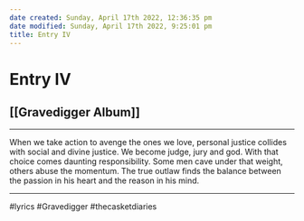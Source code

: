 ```yaml
---
date created: Sunday, April 17th 2022, 12:36:35 pm
date modified: Sunday, April 17th 2022, 9:25:01 pm
title: Entry IV
---
```

# Entry IV
## [[Gravedigger Album]]
---

When we take action to avenge the ones we love, personal justice collides with social and divine justice. We become judge, jury and god. With that choice comes daunting responsibility. Some men cave under that weight, others abuse the momentum. The true outlaw finds the balance between the passion in his heart and the reason in his mind.

---

#lyrics #Gravedigger #thecasketdiaries